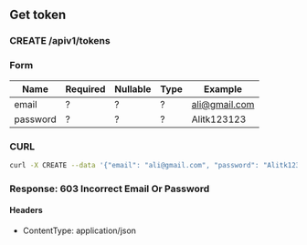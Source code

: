 ## Get token

### CREATE /apiv1/tokens

### Form

Name | Required | Nullable | Type | Example
--- | --- | --- | --- | ---
email | ? | ? | ? | ali@gmail.com
password | ? | ? | ? | Alitk123123

### CURL

```bash
curl -X CREATE --data '{"email": "ali@gmail.com", "password": "Alitk123123"}' -- "$URL/apiv1/tokens?"
```

### Response: 603 Incorrect Email Or Password

#### Headers

* ContentType: application/json

